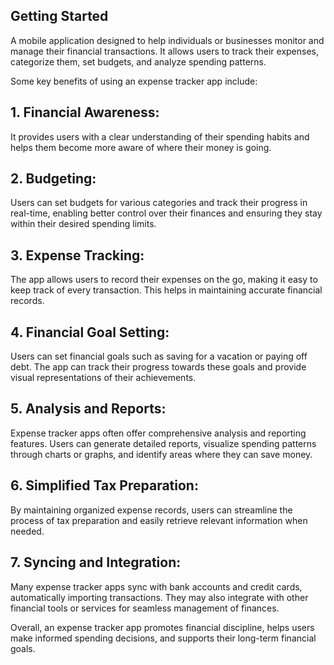 ## Getting Started

A mobile application designed to help individuals or businesses monitor and manage their financial transactions. It allows users to track their expenses, categorize them, set budgets, and analyze spending patterns.

Some key benefits of using an expense tracker app include:

## 1. Financial Awareness: 
It provides users with a clear understanding of their spending habits and helps them become more aware of where their money is going.

## 2. Budgeting: 
Users can set budgets for various categories and track their progress in real-time, enabling better control over their finances and ensuring they stay within their desired spending limits.

## 3. Expense Tracking: 
The app allows users to record their expenses on the go, making it easy to keep track of every transaction. This helps in maintaining accurate financial records.

## 4. Financial Goal Setting: 
Users can set financial goals such as saving for a vacation or paying off debt. The app can track their progress towards these goals and provide visual representations of their achievements.

## 5. Analysis and Reports: 
Expense tracker apps often offer comprehensive analysis and reporting features. Users can generate detailed reports, visualize spending patterns through charts or graphs, and identify areas where they can save money.

## 6. Simplified Tax Preparation: 
By maintaining organized expense records, users can streamline the process of tax preparation and easily retrieve relevant information when needed.

## 7. Syncing and Integration: 
Many expense tracker apps sync with bank accounts and credit cards, automatically importing transactions. They may also integrate with other financial tools or services for seamless management of finances.

Overall, an expense tracker app promotes financial discipline, helps users make informed spending decisions, and supports their long-term financial goals.
